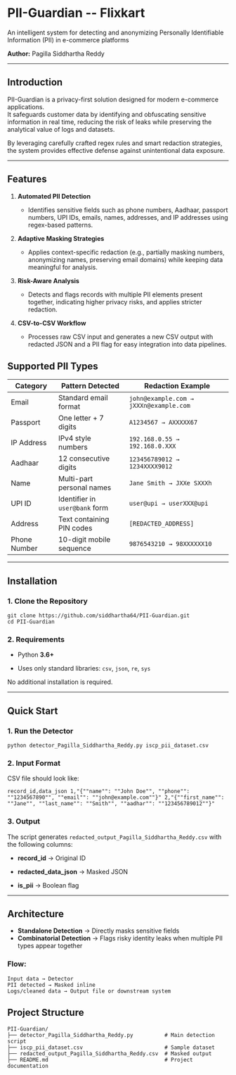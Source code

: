 PII-Guardian -- Flixkart
=======================

An intelligent system for detecting and anonymizing Personally Identifiable Information (PII) in e-commerce platforms

**Author:** Pagilla Siddhartha Reddy

* * * * *

 Introduction
---------------

PII-Guardian  is a privacy-first solution designed for modern e-commerce applications.\
It safeguards customer data by identifying and obfuscating sensitive information in real time, reducing the risk of leaks while preserving the analytical value of logs and datasets.

By leveraging carefully crafted regex rules and smart redaction strategies, the system provides effective defense against unintentional data exposure.

* * * * *

Features
---------

1.  **Automated PII Detection**

    -   Identifies sensitive fields such as phone numbers, Aadhaar, passport numbers, UPI IDs, emails, names, addresses, and IP addresses using regex-based patterns.

2.  **Adaptive Masking Strategies**

    -   Applies context-specific redaction (e.g., partially masking numbers, anonymizing names, preserving email domains) while keeping data meaningful for analysis.

3.  **Risk-Aware Analysis**

    -   Detects and flags records with multiple PII elements present together, indicating higher privacy risks, and applies stricter redaction.

4.  **CSV-to-CSV Workflow**

    -   Processes raw CSV input and generates a new CSV output with redacted JSON and a PII flag for easy integration into data pipelines.

##  Supported PII Types

| **Category** | **Pattern Detected** | **Redaction Example** |
| --- | --- | --- |
| Email | Standard email format | `john@example.com → jXXXn@example.com` |
| Passport | One letter + 7 digits | `A1234567 → AXXXXX67` |
| IP Address | IPv4 style numbers | `192.168.0.55 → 192.168.0.XXX` |
| Aadhaar | 12 consecutive digits | `123456789012 → 1234XXXX9012` |
| Name | Multi-part personal names | `Jane Smith → JXXe SXXXh` |
| UPI ID | Identifier in `user@bank` form | `user@upi → userXXX@upi` |
| Address | Text containing PIN codes | `[REDACTED_ADDRESS]` |
| Phone Number | 10-digit mobile sequence | `9876543210 → 98XXXXXX10` |

---

Installation
---------------

### 1\. Clone the Repository

```
git clone https://github.com/siddhartha64/PII-Guardian.git
cd PII-Guardian

```



### 2\. Requirements

-   Python **3.6+**

-   Uses only standard libraries: `csv`, `json`, `re`, `sys`

No additional installation is required.

* * * * *

Quick Start
--------------

### 1\. Run the Detector

`python detector_Pagilla_Siddhartha_Reddy.py iscp_pii_dataset.csv`

### 2\. Input Format

CSV file should look like:

`record_id,data_json
1,"{""name"": ""John Doe"", ""phone"": ""1234567890"", ""email"": ""john@example.com""}"
2,"{""first_name"": ""Jane"", ""last_name"": ""Smith"", ""aadhar"": ""123456789012""}"`

### 3\. Output

The script generates `redacted_output_Pagilla_Siddhartha_Reddy.csv` with the following columns:

-   **record_id** → Original ID

-   **redacted_data_json** → Masked JSON

-   **is_pii** → Boolean flag
  * * * * *
 Architecture
---------------

-   **Standalone Detection** → Directly masks sensitive fields
-   **Combinatorial Detection** → Flags risky identity leaks when multiple PII types appear together

### Flow:

```
Input data → Detector
PII detected → Masked inline
Logs/cleaned data → Output file or downstream system
```

 Project Structure
--------------------

```
PII-Guardian/
├── detector_Pagilla_Siddhartha_Reddy.py          # Main detection script
├── iscp_pii_dataset.csv                          # Sample dataset
├── redacted_output_Pagilla_Siddhartha_Reddy.csv  # Masked output
├── README.md                                     # Project documentation
```
